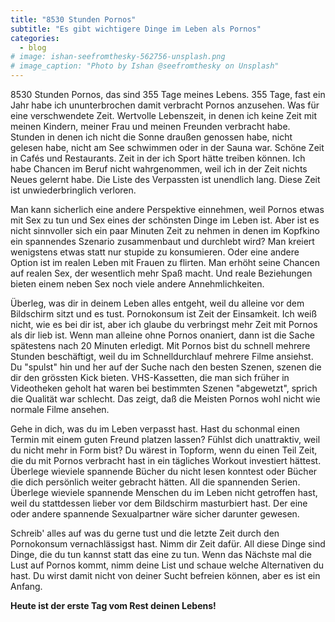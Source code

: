 ```yaml
---
title: "8530 Stunden Pornos"
subtitle: "Es gibt wichtigere Dinge im Leben als Pornos"
categories:
  - blog
# image: ishan-seefromthesky-562756-unsplash.png
# image_caption: "Photo by Ishan @seefromthesky on Unsplash"
---
```


8530 Stunden Pornos, das sind 355 Tage meines Lebens. 355 Tage, fast ein Jahr habe ich ununterbrochen damit verbracht Pornos anzusehen. Was für eine verschwendete Zeit. Wertvolle Lebenszeit, in denen ich keine Zeit mit meinen Kindern, meiner Frau und meinen Freunden verbracht habe. Stunden in denen ich nicht die Sonne draußen genossen habe, nicht gelesen habe, nicht am See schwimmen oder in der Sauna war. Schöne Zeit in Cafés und Restaurants. Zeit in der ich Sport hätte treiben können. Ich habe Chancen im Beruf nicht wahrgenommen, weil ich in der Zeit nichts Neues gelernt habe. Die Liste des Verpassten ist unendlich lang. Diese Zeit ist unwiederbringlich verloren.

Man kann sicherlich eine andere Perspektive einnehmen, weil Pornos etwas mit Sex zu tun und Sex eines der schönsten Dinge im Leben ist. Aber ist es nicht sinnvoller sich ein paar Minuten Zeit zu nehmen in denen im Kopfkino ein spannendes Szenario zusammenbaut und durchlebt wird? Man kreiert wenigstens etwas statt nur stupide zu konsumieren. Oder eine andere Option ist im realen Leben mit Frauen zu flirten. Man erhöht seine Chancen auf realen Sex, der wesentlich mehr Spaß macht. Und reale Beziehungen bieten einem neben Sex noch viele andere Annehmlichkeiten.

Überleg, was dir in deinem Leben alles entgeht, weil du alleine vor dem Bildschirm sitzt und es tust. Pornokonsum ist Zeit der Einsamkeit. Ich weiß nicht, wie es bei dir ist, aber ich glaube du verbringst mehr Zeit mit Pornos als dir lieb ist. Wenn man alleine ohne Pornos onaniert, dann ist die Sache spätestens nach 20 Minuten erledigt. Mit Pornos bist du schnell mehrere Stunden beschäftigt, weil du im Schnelldurchlauf mehrere Filme ansiehst. Du "spulst" hin und her auf der Suche nach den besten Szenen, szenen die dir den grössten Kick bieten. VHS-Kassetten, die man sich früher in Videotheken geholt hat waren bei bestimmten Szenen "abgewetzt", sprich die Qualität war schlecht. Das zeigt, daß die Meisten Pornos wohl nicht wie normale Filme ansehen.

Gehe in dich, was du im Leben verpasst hast. Hast du schonmal einen Termin mit einem guten Freund platzen lassen? Fühlst dich unattraktiv, weil du nicht mehr in Form bist? Du wärest in Topform, wenn du einen Teil Zeit, die du mit Pornos verbracht hast in ein tägliches Workout investiert hättest. Überlege wieviele spannende Bücher du nicht lesen konntest oder Bücher die dich persönlich weiter gebracht hätten. All die spannenden Serien. Überlege wieviele spannende Menschen du im Leben nicht getroffen hast, weil du stattdessen lieber vor dem Bildschirm masturbiert hast. Der eine oder andere spannende Sexualpartner wäre sicher darunter gewesen.

Schreib' alles auf was du gerne tust und die letzte Zeit durch den Pornokonsum vernachlässigst hast. Nimm dir Zeit dafür. All diese Dinge sind Dinge, die du tun kannst statt das eine zu tun.
Wenn das Nächste mal die Lust auf Pornos kommt, nimm deine List und schaue welche Alternativen du hast. Du wirst damit nicht von deiner Sucht befreien können, aber es ist ein Anfang.

**Heute ist der erste Tag vom Rest deinen Lebens!**

